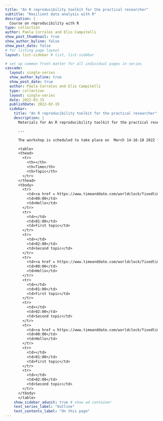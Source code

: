 ```yaml
---
title: "An R reproducibility toolkit for the practical researcher"
subtitle: "Resilient data analysis with R"
description: |
  Course on reproducibility with R 
type: collection
author: Paola Corrales and Elio Campitelli
show_post_thumbnail: true
show_author_byline: false
show_post_date: false
# for listing page layout
layout: list-sidebar # list, list-sidebar

# set up common front matter for all individual pages in series
cascade:
  layout: single-series
  show_author_byline: true
  show_post_date: true
  author: Paola Corrales and Elio Campitelli
  type: collection
  layout: single-series
  date: 2022-03-15
  publishDate: 2022-02-19
  sidebar:
    title: "An R reproducibility toolkit for the practical researcher"
    description: |
      Materials for An R reproducibility toolkit for the practical researcher.

      ---

      The workshop is scheduled to take place on  March 14-16-18 2022 from 15:00 to 18:00 Berlin time. Check your timezone by clicking on each day. 

      <table>
      <thead>
        <tr>
          <th></th>
          <th>Time</th>
          <th>Topic</th>
        </tr>
      </thead>
      <tbody>
        <tr>
          <td><a href = https://www.timeanddate.com/worldclock/fixedtime.html?msg=An+R+reproducibility+toolkit+for+the+practical+researcher+%28Day+1%29&iso=20220314T15&p1=37&ah=3>Day 1</a></td>
          <td>00:00</td>
          <td>Hello</td>
        </tr>
        <tr>
          <td></td>
          <td>01:00</td>
          <td>First topic</td>
        </tr>
        <tr>
          <td></td>
          <td>02:00</td>
          <td>Second topic</td>
        </tr>
        <tr>
          <td><a href = https://www.timeanddate.com/worldclock/fixedtime.html?msg=An+R+reproducibility+toolkit+for+the+practical+researcher+%28Day+2%29&iso=20220316T15&p1=37&ah=3>Day 2</a></td>
          <td>00:00</td>
          <td>Hello</td>
        </tr>
        <tr>
          <td></td>
          <td>01:00</td>
          <td>First topic</td>
        </tr>
        <tr>
          <td></td>
          <td>02:00</td>
          <td>Second topic</td>
        </tr>
        <tr>
          <td><a href = https://www.timeanddate.com/worldclock/fixedtime.html?msg=An+R+reproducibility+toolkit+for+the+practical+researcher+%28Day+3%29&iso=20220318T15&p1=37&ah=3>Day 2</a></td>
          <td>00:00</td>
          <td>Hello</td>
        </tr>
        <tr>
          <td></td>
          <td>01:00</td>
          <td>First topic</td>
        </tr>
        <tr>
          <td></td>
          <td>02:00</td>
          <td>Second topic</td>
        </tr>
      </tbody>
      </table>
    show_sidebar_adunit: true # show ad container
    text_series_label: "Outline"
    text_contents_label: "On this page"
---
```

